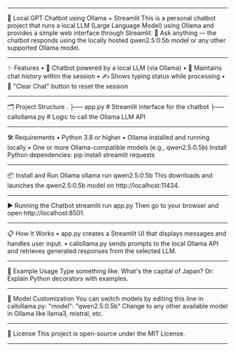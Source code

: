 
________________________________________
🤖 Local GPT Chatbot using Ollama + Streamlit
This is a personal chatbot project that runs a local LLM (Large Language Model) using Ollama and provides a simple web interface through Streamlit.
💬 Ask anything — the chatbot responds using the locally hosted qwen2.5:0.5b model or any other supported Ollama model.
________________________________________
✨ Features
•	🧠 Chatbot powered by a local LLM (via Ollama)
•	🔁 Maintains chat history within the session
•	✍️ Shows typing status while processing
•	🧹 "Clear Chat" button to reset the session
________________________________________
🗂 Project Structure
.
├── app.py            # Streamlit interface for the chatbot
├── callollama.py     # Logic to call the Ollama LLM API
________________________________________
🛠 Requirements
•	Python 3.8 or higher
•	Ollama installed and running locally
•	One or more Ollama-compatible models (e.g., qwen2.5:0.5b)
Install Python dependencies:
pip install streamlit requests
________________________________________
📦 Install and Run Ollama
ollama run qwen2.5:0.5b
This downloads and launches the qwen2.5:0.5b model on http://localhost:11434.
________________________________________
▶️ Running the Chatbot
streamlit run app.py
Then go to your browser and open http://localhost:8501.
________________________________________
📋 How It Works
•	app.py creates a Streamlit UI that displays messages and handles user input.
•	callollama.py sends prompts to the local Ollama API and retrieves generated responses from the selected LLM.
________________________________________
🧪 Example Usage
Type something like:
What's the capital of Japan?
Or:
Explain Python decorators with examples.
________________________________________
🧠 Model Customization
You can switch models by editing this line in callollama.py:
"model": "qwen2.5:0.5b"
Change to any other available model in Ollama like llama3, mistral, etc.
________________________________________
📄 License
This project is open-source under the MIT License.
________________________________________

